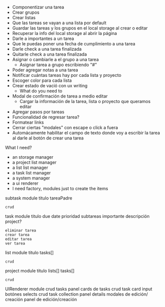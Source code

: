 - Componentizar una tarea
- Crear grupos
- Crear listas
- Que las tareas se vayan a una lista por default
- Guardar las tareas y los grupos en el local storage al crear o editar
- Recuperar la info del local storage al abrir la página
- Darle a importantes a un tarea
- Que le puedas poner una fecha de cumplimiento a una tarea
- Darle check a una tarea finalizada
- Quitarle check a una tarea finalizada
- Asignar o cambiarle a el grupo a una tarea
    - Asignar tarea a grupo escribiendo "#"
- Poder agregar notas a una tarea
- Notificar cuántas tareas hay por cada lista y proyecto
- Escoger color para cada lista
- Crear estado de vació con ux writing
    - What do you need to 
- Modal de confirmación de tarea a medio editar 
    - Cargar la información de la tarea, lista o proyecto que queramos editar
- Agregar pasos por tareas
- Funcionalidad de regresar tarea?
- Formatear links
- Cerrar ciertas "modales" con escape o click a fuera
- Automácamente habilitar el campo de texto donde voy a escribir la tarea al darle al botón de crear una tarea


What I need?

- an storage manager
- a project list manager
- a list list manager
- a task list manager
- a system manager
- a ui renderer
- I need factory, modules just to create the items

subtask module
    titulo
    tareaPadre

    crud


task module
    titulo
    due date
    prioridad
    subtareas
    importante
    descripción
    project?

    eliminar tarea
    crear tarea
    editar tarea
    ver tarea

list module
    titulo
    tasks[]

    crud

project module
    titulo
    lists[]
    tasks[]

    crud

UIRenderer module
    crud tasks panel
        cards de tasks
    crud task card
        input
        botónes
        selects
    crud task collection panel
        details
    modales de edición/ creación
    panel de edición/creación
        
    


